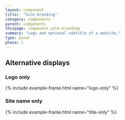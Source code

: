 ```yaml
---
layout: component
title:  "Site branding"
category: components
parent: components
thispage: component.site-branding
summary: "Logo and optional subtitle of a website."
type: minor
phase: 1
---
```


## Alternative displays


### Logo only
{% include example-frame.html name="logo-only" %}


### Site name only
{% include example-frame.html name="title-only" %}
